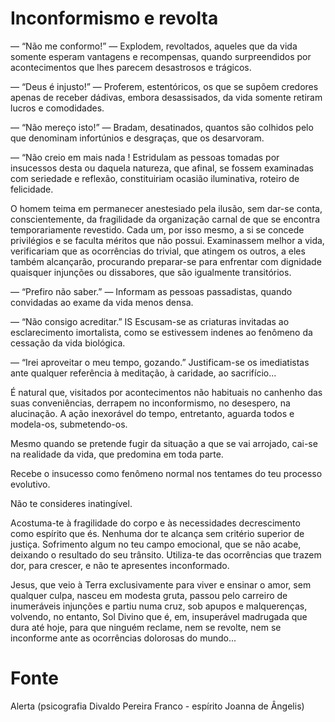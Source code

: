 # Inconformismo e revolta

— “Não me conformo!” — Explodem, revoltados, aqueles que da vida somente esperam vantagens e recompensas, quando surpreendidos por acontecimentos que lhes parecem desastrosos e trágicos. 

— “Deus é injusto!” — Proferem, estentóricos, os que se supõem credores apenas de receber dádivas, embora desassisados, da vida somente retiram lucros e comodidades. 

— “Não mereço isto!” — Bradam, desatinados, quantos são colhidos pelo que denominam infortúnios e desgraças, que os desarvoram. 

— “Não creio em mais nada ! Estridulam as pessoas tomadas por insucessos desta ou daquela natureza, que afinal, se fossem examinadas com seriedade e reflexão, constituiriam ocasião iluminativa, roteiro de felicidade. 

O homem teima em permanecer anestesiado pela ilusão, sem dar-se conta, conscientemente, da fragilidade da organização carnal de que se encontra temporariamente revestido. Cada um, por isso mesmo, a si se concede privilégios e se faculta méritos que não possui. Examinassem melhor a vida, verificariam que as ocorrências do trivial, que atingem os outros, a eles também alcançarão, procurando preparar-se para enfrentar com dignidade quaisquer injunções ou dissabores, que são igualmente transitórios. 

— “Prefiro não saber.” — Informam as pessoas passadistas, quando convidadas ao exame da vida menos densa. 

— “Não consigo acreditar.” IS Escusam-se as criaturas invitadas ao esclarecimento imortalista, como se estivessem indenes ao fenômeno da cessação da vida biológica. 

— “Irei aproveitar o meu tempo, gozando.” Justificam-se os imediatistas ante qualquer referência à meditação, à caridade, ao sacrifício... 

É natural que, visitados por acontecimentos não habituais no canhenho das suas conveniências, derrapem no inconformismo, no desespero, na alucinação. A ação inexorável do tempo, entretanto, aguarda todos e modela-os, submetendo-os. 

Mesmo quando se pretende fugir da situação a que se vai arrojado, cai-se na realidade da vida, que predomina em toda parte. 

Recebe o insucesso como fenômeno normal nos tentames do teu processo evolutivo. 

Não te consideres inatingível. 

Acostuma-te à fragilidade do corpo e às necessidades decrescimento como espírito que és. Nenhuma dor te alcança sem critério superior de justiça. Sofrimento algum no teu campo emocional, que se não acabe, deixando o resultado do seu trânsito. 
Utiliza-te das ocorrências que trazem dor, para crescer, e não te apresentes inconformado. 

Jesus, que veio à Terra exclusivamente para viver e ensinar o amor, sem qualquer culpa, nasceu em modesta gruta, passou pelo carreiro de inumeráveis injunções e partiu numa cruz, sob apupos e malquerenças, volvendo, no entanto, Sol Divino que é, em, insuperável madrugada que dura até hoje, para que ninguém reclame, nem se revolte, nem se inconforme ante as ocorrências dolorosas do mundo...

# Fonte
Alerta (psicografia Divaldo Pereira Franco - espírito Joanna de Ângelis)



